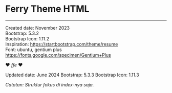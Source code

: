 # Ferry Theme HTML

---

Created date: November 2023  
Bootstrap: 5.3.2  
Bootstrap Icon: 1.11.2  
Inspiration: https://startbootstrap.com/theme/resume  
Font: ubuntu, gentium plus https://fonts.google.com/specimen/Gentium+Plus  

:heart: *ffe* :heart:


Updated date: June 2024
Bootstrap: 5.3.3
Bootstrap Icon: 1.11.3

*Catatan: Struktur fokus di index-nya saja.*